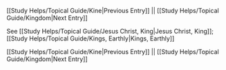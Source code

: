 [[Study Helps/Topical Guide/Kine|Previous Entry]]  ||  [[Study Helps/Topical Guide/Kingdom|Next Entry]]

 See [[Study Helps/Topical Guide/Jesus Christ, King|Jesus Christ, King]]; [[Study Helps/Topical Guide/Kings, Earthly|Kings, Earthly]]

[[Study Helps/Topical Guide/Kine|Previous Entry]]  ||  [[Study Helps/Topical Guide/Kingdom|Next Entry]]
